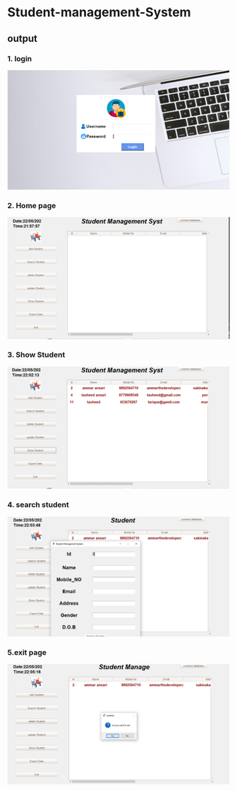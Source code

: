 # Student-management-System

## output

### 1. login
<img src="./output/loginpage.png">

### 2. Home page 
<img src="./output/Mainpage.png">

### 3. Show Student
<img src="./output/showStudent.png">

### 4. search student
<img src="./output/searchstudent.png">

### 5.exit page
<img src="./output/exitpage.png">

